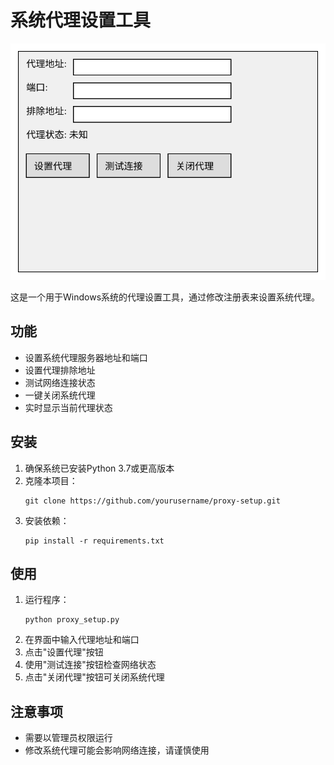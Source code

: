 # 系统代理设置工具

![代理设置工具](proxy_setup.svg)

这是一个用于Windows系统的代理设置工具，通过修改注册表来设置系统代理。

## 功能

- 设置系统代理服务器地址和端口
- 设置代理排除地址
- 测试网络连接状态
- 一键关闭系统代理
- 实时显示当前代理状态

## 安装

1. 确保系统已安装Python 3.7或更高版本
2. 克隆本项目：
   ```
   git clone https://github.com/yourusername/proxy-setup.git
   ```
3. 安装依赖：
   ```
   pip install -r requirements.txt
   ```

## 使用

1. 运行程序：
   ```
   python proxy_setup.py
   ```
2. 在界面中输入代理地址和端口
3. 点击"设置代理"按钮
4. 使用"测试连接"按钮检查网络状态
5. 点击"关闭代理"按钮可关闭系统代理

## 注意事项

- 需要以管理员权限运行
- 修改系统代理可能会影响网络连接，请谨慎使用
